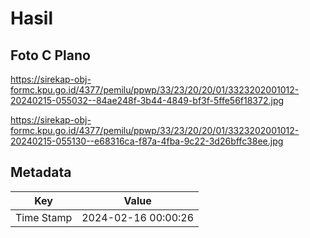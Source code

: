# Hasil

## Foto C Plano

https://sirekap-obj-formc.kpu.go.id/4377/pemilu/ppwp/33/23/20/20/01/3323202001012-20240215-055032--84ae248f-3b44-4849-bf3f-5ffe56f18372.jpg

https://sirekap-obj-formc.kpu.go.id/4377/pemilu/ppwp/33/23/20/20/01/3323202001012-20240215-055130--e68316ca-f87a-4fba-9c22-3d26bffc38ee.jpg


## Metadata

| Key        | Value               |
| ---------- | ------------------- |
| Time Stamp | 2024-02-16 00:00:26 |



